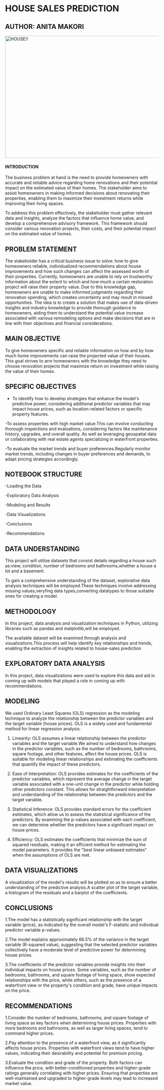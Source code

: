 # HOUSE SALES PREDICTION
## AUTHOR: ANITA MAKORI

<img src="https://plus.unsplash.com/premium_photo-1682310519205-e0be3807dba2?ixlib=rb-4.0.3&ixid=M3wxMjA3fDB8MHxzZWFyY2h8MTl8fGhvdXNlJTIwZm9yJTIwc2FsZXxlbnwwfHwwfHx8MA%3D%3D&auto=format&fit=crop&w=700&q=60" alt="HOUSE!!" width="950" height="400">


#### INTRODUCTION
The business problem at hand is the need to provide homeowners with accurate and reliable advice regarding home renovations and their potential impact on the estimated value of their homes. The stakeholder aims to assist homeowners in making informed decisions about renovating their properties, enabling them to maximize their investment returns while improving their living spaces.

To address this problem effectively, the stakeholder must gather relevant data and insights, analyze the factors that influence home value, and develop a comprehensive advisory framework. This framework should consider various renovation projects, their costs, and their potential impact on the estimated value of homes.



## PROBLEM STATEMENT
The stakeholder has a critical business issue to solve: how to give homeowners reliable, individualized recommendations about house improvements and how such changes can affect the assessed worth of their properties. Currently, homeowners are unable to rely on trustworthy information about the extent to which and how much a certain restoration project will raise their property value. Due to this knowledge gap, homeowners are unable to make informed judgments regarding their renovation spending, which creates uncertainty and may result in missed opportunities. The idea is to create a solution that makes use of data-driven insights and industry knowledge to provide thorough guidance to homeowners, aiding them to understand the potential value increase associated with various remodeling options and make decisions that are in line with their objectives and financial considerations.

## MAIN OBJECTIVE
To give homeowners specific and reliable information on how and by how much home improvements can raise the projected value of their houses. This goal strives to arm homeowners with the knowledge they need to choose renovation projects that maximize return on investment while raising the value of their homes.


## SPECIFIC OBJECTIVES
- To identify how to develop strategies that enhance the model's predictive power, considering additional predictor variables that may impact house prices, such as location-related factors or specific property features.

-To assess properties with high market value.This can involve conducting thorough inspections and evaluations, considering factors like maintenance history, upgrades, and overall quality.
As well as leveraging geospatial data or collaborating with real estate agents specializing in waterfront properties.

-To evaluate the market trends and buyer preferences.Regularly monitor market trends, including changes in buyer preferences and demands, to adapt pricing strategies accordingly.


## NOTEBOOK STRUCTURE
-Loading the Data

-Exploratory Data Analysis

-Modeling and Results

-Data Visualizations

-Conclusions

-Recommendations



## DATA UNDERSTANDING
This project will utilize datasets that consist details regarding a house such as:view, condition, number of bedrooms and bathrooms,whether a house a lot and a basement.

To gain a comprehensive understanding of the dataset, explorative data analysis techniques will be employed.These techniques involve addressing missing values,veryfing data types,converting datatypes to those suitable ones for creating a model.

## METHODOLOGY
In this project, data analysis and visualization techniques in Python, utilizing libraries such as pandas and matplotlib,will be employed.

The available dataset will be examined through analysis and visualizations.This process will help identify key relationships and trends, enabling the extraction of insights related to house-sales prediction



## EXPLORATORY DATA ANALYSIS
In this project, data visualizations were used to explore this data and aid in coming up with models that played a role in coming up with recommendations.


## MODELING

We used Ordinary Least Squares (OLS) regression as the modeling technique to analyze the relationship between the predictor variables and the target variable (house prices). OLS is a widely used and fundamental method for linear regression analysis.

1. Linearity: OLS assumes a linear relationship between the predictor variables and the target variable.We aimed to understand how changes in the predictor variables, such as the number of bedrooms, bathrooms, square footage, and other features, affect the house prices. OLS is suitable for modeling linear relationships and estimating the coefficients that quantify the impact of these predictors.

2. Ease of Interpretation: OLS provides estimates for the coefficients of the predictor variables, which represent the average change in the target variable associated with a one-unit change in the predictor while holding other predictors constant. This allows for straightforward interpretation and understanding of the relationship between the predictors and the target variable.

3. Statistical Inference: OLS provides standard errors for the coefficient estimates, which allow us to assess the statistical significance of the predictors. By examining the p-values associated with each coefficient, we can determine whether the predictors have a significant impact on house prices.

4. Efficiency: OLS estimates the coefficients that minimize the sum of squared residuals, making it an efficient method for estimating the model parameters. It provides the "best linear unbiased estimates" when the assumptions of OLS are met.

## DATA VISUALIZATIONS
A visualization of the model's results will be plotted so as to ensure a better understanding of the predictive analysis.A scatter plot of the target variable, a histogram of the residuals and a barplot of the coefficients. 


## CONCLUSIONS
1.The model has a statistically significant relationship with the target variable (price), as indicated by the overall model's F-statistic and individual predictor variable p-values.

2.The model explains approximately 66.5% of the variance in the target variable (R-squared value), suggesting that the selected predictor variables collectively have a moderate level of predictive power for determining house prices.

3.The coefficients of the predictor variables provide insights into their individual impacts on house prices. Some variables, such as the number of bedrooms, bathrooms, and square footage of living space, show expected relationships with the price, while others, such as the presence of a waterfront view or the property's condition and grade, have unique impacts on the price.



## RECOMMENDATIONS
1.Consider the number of bedrooms, bathrooms, and square footage of living space as key factors when determining house prices. Properties with more bedrooms and bathrooms, as well as larger living spaces, tend to command higher prices.

2.Pay attention to the presence of a waterfront view, as it significantly affects house prices. Properties with waterfront views tend to have higher values, indicating their desirability and potential for premium pricing.

3.Evaluate the condition and grade of the property. Both factors can influence the price, with better-conditioned properties and higher-grade ratings generally correlating with higher prices. Ensuring that properties are well-maintained and upgraded to higher-grade levels may lead to increased market value.